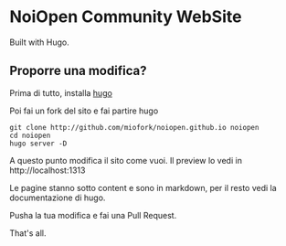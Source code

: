 # NoiOpen Community WebSite

Built with Hugo.

## Proporre una modifica?

Prima di tutto, installa [hugo](https://gohugo.io/getting-started/installing/)


Poi fai un fork del sito e fai partire hugo

```
git clone http://github.com/miofork/noiopen.github.io noiopen
cd noiopen
hugo server -D
```

A questo punto modifica il sito come vuoi. Il preview lo vedi in http://localhost:1313

Le pagine stanno sotto content e sono in markdown, per il resto vedi la documentazione di hugo.

Pusha la tua modifica e fai una Pull Request.

That's all.



